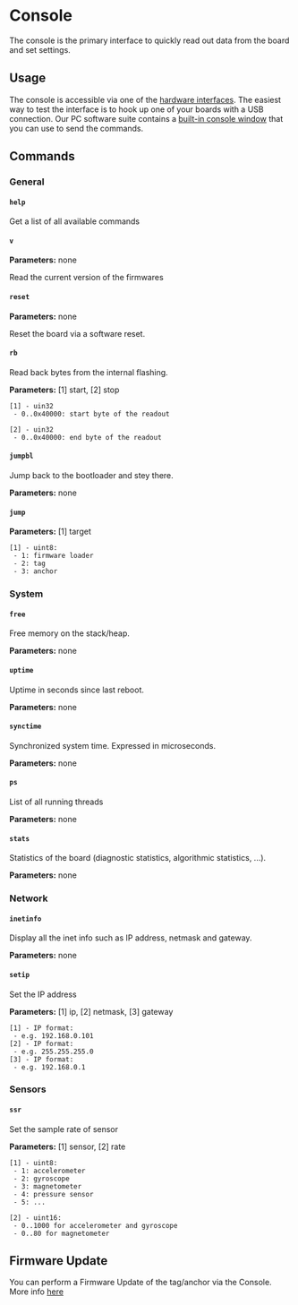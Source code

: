 # Console
The console is the primary interface to quickly read out data from the board and set settings.

## Usage 
The console is accessible via one of the [hardware interfaces](/hardware/).
The easiest way to test the interface is to  hook up one of your boards with a USB connection. Our PC software suite contains a [built-in console window](/cxRTLS/cxRTLS_actions.html#usb) that you can use to send the commands. 
## Commands
### General
#### `help`
Get a list of all available commands

#### `v`
**Parameters:** none

Read the current version of the firmwares

#### `reset`
**Parameters:** none

Reset the board via a software reset.

#### `rb`
Read back bytes from the internal flashing.

**Parameters:** [1] start, [2] stop
```
[1] - uin32
 - 0..0x40000: start byte of the readout

[2] - uin32
 - 0..0x40000: end byte of the readout 
```

#### `jumpbl`
Jump back to the bootloader and stey there.

**Parameters:** none

#### `jump`
**Parameters:**  [1] target

```
[1] - uint8: 
 - 1: firmware loader
 - 2: tag
 - 3: anchor
```

### System
#### `free`
Free memory on the stack/heap.

**Parameters:** none

#### `uptime`
Uptime in seconds since last reboot.

**Parameters:** none

#### `synctime`
Synchronized system time. Expressed in microseconds.

**Parameters:** none

#### `ps`
List of all running threads

**Parameters:** none

#### `stats`
Statistics of the board (diagnostic statistics, algorithmic statistics, ...). 

**Parameters:** none


### Network <Badge text="anchor only" type="warn"/>
#### `inetinfo`
Display all the inet info such as IP address, netmask and gateway. 

**Parameters:** none

#### `setip`
Set the IP address

**Parameters:** [1] ip, [2] netmask, [3] gateway

```
[1] - IP format:
 - e.g. 192.168.0.101
[2] - IP format:
 - e.g. 255.255.255.0
[3] - IP format:
 - e.g. 192.168.0.1
```

### Sensors
#### `ssr`
Set the sample rate of sensor

**Parameters:**  [1] sensor, [2] rate
```
[1] - uint8: 
 - 1: accelerometer
 - 2: gyroscope
 - 3: magnetometer
 - 4: pressure sensor
 - 5: ...

[2] - uint16: 
 - 0..1000 for accelerometer and gyroscope
 - 0..80 for magnetometer
```


## Firmware Update
You can perform a Firmware Update of the tag/anchor via the Console. More info [here](cxRTLS_fwup.html#usb)